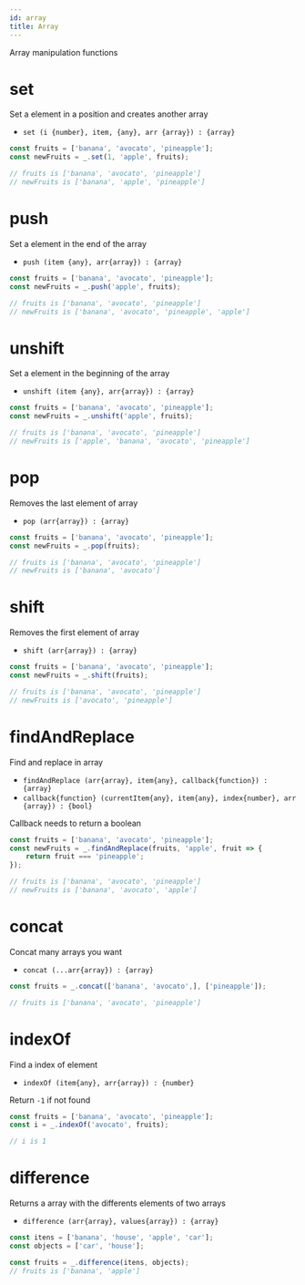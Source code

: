 ```yaml
---
id: array
title: Array
---
```

Array manipulation functions

# set
Set a element in a position and creates another array

 - `set (i {number}, item, {any}, arr {array}) : {array}`

```js
const fruits = ['banana', 'avocato', 'pineapple'];
const newFruits = _.set(1, 'apple', fruits);

// fruits is ['banana', 'avocato', 'pineapple']
// newFruits is ['banana', 'apple', 'pineapple']
```

# push
Set a element in the end of the array

 - `push (item {any}, arr{array}) : {array}`

```js
const fruits = ['banana', 'avocato', 'pineapple'];
const newFruits = _.push('apple', fruits);

// fruits is ['banana', 'avocato', 'pineapple']
// newFruits is ['banana', 'avocato', 'pineapple', 'apple']
```
# unshift
Set a element in the beginning of the array

 - `unshift (item {any}, arr{array}) : {array}`

```js
const fruits = ['banana', 'avocato', 'pineapple'];
const newFruits = _.unshift('apple', fruits);

// fruits is ['banana', 'avocato', 'pineapple']
// newFruits is ['apple', 'banana', 'avocato', 'pineapple']
```

# pop
Removes the last element of array

 - `pop (arr{array}) : {array}`

```js
const fruits = ['banana', 'avocato', 'pineapple'];
const newFruits = _.pop(fruits);

// fruits is ['banana', 'avocato', 'pineapple']
// newFruits is ['banana', 'avocato']
```
# shift
Removes the first element of array

 - `shift (arr{array}) : {array}`

```js
const fruits = ['banana', 'avocato', 'pineapple'];
const newFruits = _.shift(fruits);

// fruits is ['banana', 'avocato', 'pineapple']
// newFruits is ['avocato', 'pineapple']
```

# findAndReplace
Find and replace in array
 - `findAndReplace (arr{array}, item{any}, callback{function}) : {array}`
 - `callback{function} (currentItem{any}, item{any}, index{number}, arr {array}) : {bool}`

Callback needs to return a boolean

```js
const fruits = ['banana', 'avocato', 'pineapple'];
const newFruits = _.findAndReplace(fruits, 'apple', fruit => {
    return fruit === 'pineapple';
});

// fruits is ['banana', 'avocato', 'pineapple']
// newFruits is ['banana', 'avocato', 'apple']
```
# concat
Concat many arrays you want

 - `concat (...arr{array}) : {array}`

```js
const fruits = _.concat(['banana', 'avocato',], ['pineapple']);

// fruits is ['banana', 'avocato', 'pineapple']
```
# indexOf
Find a index of element

 - `indexOf (item{any}, arr{array}) : {number}`

Return `-1` if not found

```js
const fruits = ['banana', 'avocato', 'pineapple'];
const i = _.indexOf('avocato', fruits);

// i is 1
```
# difference
Returns a array with the differents elements of two arrays

 - `difference (arr{array}, values{array}) : {array}`

```js
const itens = ['banana', 'house', 'apple', 'car'];
const objects = ['car', 'house'];

const fruits = _.difference(itens, objects);
// fruits is ['banana', 'apple']
```

